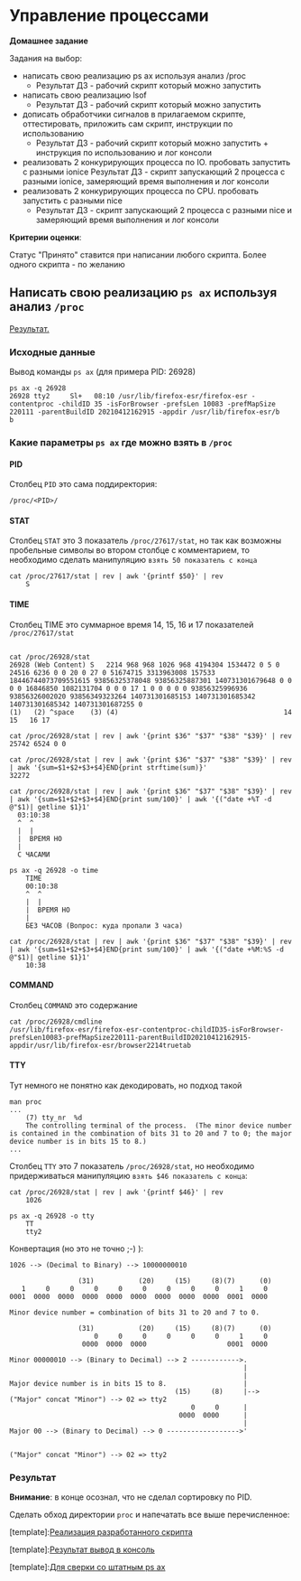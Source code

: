 #  Управление процессами 

__Домашнее задание__

Задания на выбор:
* написать свою реализацию ps ax используя анализ /proc
    * Результат ДЗ - рабочий скрипт который можно запустить
* написать свою реализацию lsof
    * Результат ДЗ - рабочий скрипт который можно запустить
* дописать обработчики сигналов в прилагаемом скрипте, оттестировать, приложить сам скрипт, инструкции по использованию
    * Результат ДЗ - рабочий скрипт который можно запустить + инструкция по использованию и лог консоли
* реализовать 2 конкурирующих процесса по IO. пробовать запустить с разными ionice
    Результат ДЗ - скрипт запускающий 2 процесса с разными ionice, замеряющий время выполнения и лог консоли
* реализовать 2 конкурирующих процесса по CPU. пробовать запустить с разными nice
    * Результат ДЗ - скрипт запускающий 2 процесса с разными nice и замеряющий время выполнения и лог консоли

__Критерии оценки__:

Статус "Принято" ставится при написании любого скрипта. Более одного скрипта - по желанию

## Написать свою реализацию `ps ax` используя анализ `/proc`

[Результат.](https://github.com/BorisPlus/otus_linux/blob/master/011.md#результат)

### Исходные данные

Вывод команды `ps ax` (для примера PID: 26928)

```shell
ps ax -q 26928
26928 tty2     Sl+   08:10 /usr/lib/firefox-esr/firefox-esr -contentproc -childID 35 -isForBrowser -prefsLen 10083 -prefMapSize 220111 -parentBuildID 20210412162915 -appdir /usr/lib/firefox-esr/b
b
```

### Какие параметры `ps ax` где можно взять в `/proc`

#### PID

Столбец `PID` это сама поддиректория:

```shell
/proc/<PID>/
```

#### STAT

Столбец `STAT` это 3 показатель `/proc/27617/stat`, но так как возможны пробельные символы во втором столбце с комментарием, то необходимо сделать манипуляцию `взять 50 показатель с конца`
```shell
cat /proc/27617/stat | rev | awk '{printf $50}' | rev
    S
```

#### TIME

Столбец TIME это суммарное время 14, 15, 16 и 17 показателей `/proc/27617/stat`
```shell

cat /proc/26928/stat
26928 (Web Content) S   2214 968 968 1026 968 4194304 1534472 0 5 0 24516 6236 0 0 20 0 27 0 51674715 3313963008 157533 18446744073709551615 93856325378048 93856325887301 140731301679648 0 0 0 0 16846850 1082131704 0 0 0 17 1 0 0 0 0 0 93856325996936 93856326002020 93856349323264 140731301685153 140731301685342 140731301685342 140731301687255 0
(1)   (2) ^space    (3) (4)                                         14    15   16 17 

cat /proc/26928/stat | rev | awk '{print $36" "$37" "$38" "$39}' | rev
25742 6524 0 0

cat /proc/26928/stat | rev | awk '{print $36" "$37" "$38" "$39}' | rev | awk '{sum=$1+$2+$3+$4}END{print strftime(sum)}'
32272

cat /proc/26928/stat | rev | awk '{print $36" "$37" "$38" "$39}' | rev | awk '{sum=$1+$2+$3+$4}END{print sum/100}' | awk '{("date +%T -d @"$1)| getline $1}1'
  03:10:38
  ^  ^
  |  |
  |  ВРЕМЯ НО 
  |
  C ЧАСАМИ
     
ps ax -q 26928 -o time
    TIME
    00:10:38
    ^  ^
    |  |
    |  ВРЕМЯ НО 
    |
    БЕЗ ЧАСОВ (Вопрос: куда пропали 3 часа)

cat /proc/26928/stat | rev | awk '{print $36" "$37" "$38" "$39}' | rev | awk '{sum=$1+$2+$3+$4}END{print sum/100}' | awk '{("date +%M:%S -d @"$1)| getline $1}1'
    10:38
```

#### COMMAND

Столбец `COMMAND` это содержание
```shell
cat /proc/26928/cmdline 
/usr/lib/firefox-esr/firefox-esr-contentproc-childID35-isForBrowser-prefsLen10083-prefMapSize220111-parentBuildID20210412162915-appdir/usr/lib/firefox-esr/browser2214truetab
```

#### TTY

Тут немного не понятно как декодировать, но подход такой

```shell
man proc
...
    (7) tty_nr  %d
    The controlling terminal of the process.  (The minor device number is contained in the combination of bits 31 to 20 and 7 to 0; the major device number is in bits 15 to 8.)
...

```

Столбец `TTY` это 7 показатель `/proc/26928/stat`, но необходимо придерживаться манипуляцию `взять $46 показатель с конца`:

```shell
cat /proc/26928/stat | rev | awk '{printf $46}' | rev
    1026
    
ps ax -q 26928 -o tty
    TT
    tty2
```

Конвертация (но это не точно ;-) ):

```text
1026 --> (Decimal to Binary) --> 10000000010 

                 (31)           (20)     (15)     (8)(7)      (0)
   1     0     0     0     0     0     0     0     0     1     0
0001  0000  0000  0000  0000  0000  0000  0000  0000  0001  0000

Minor device number = combination of bits 31 to 20 and 7 to 0.

                 (31)           (20)     (15)     (8)(7)      (0)
                     0     0     0     0     0     0     1     0
                  0000  0000  0000                    0001  0000

Minor 00000010 --> (Binary to Decimal) --> 2 ------------>.
                                                          |
                                                          |
Major device number is in bits 15 to 8.                   |
                                         (15)     (8)     |--> ("Major" concat "Minor") --> 02 => tty2
                                             0     0      |
                                          0000  0000      |
                                                          |
Major 00 --> (Binary to Decimal) --> 0 ------------------>' 


("Major" concat "Minor") --> 02 => tty2

```

### Результат

__Внимание__: в конце осознал, что не сделал сортировку по PID. 

Сделать обход директории `proc` и напечатать все выше перечисленное:

[template]:[Реализация разработанного скрипта](011/psax.sh)

[template]:[Результат вывод в консоль](011/psax.sh.log)

[template]:[Для сверки со штатным ps ax](011/ps_ax.log)
